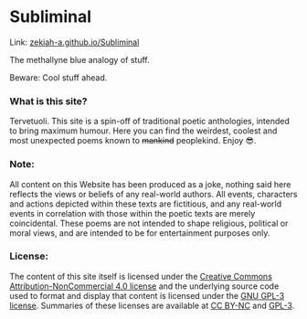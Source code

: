 # Subliminal
Link: [zekiah-a.github.io/Subliminal](https://zekiah-a.github.io/Subliminal)

The methallyne blue analogy of stuff.

Beware: Cool stuff ahead.

### What is this site?
Tervetuoli. This site is a spin-off of traditional poetic anthologies, intended to bring maximum humour.
Here you can find the weirdest, coolest and most unexpected poems known to ~~mankind~~ peoplekind.
Enjoy 😎.


### Note:

All content on this Website has been produced as a joke, nothing said here reflects the views or beliefs of any real-world authors.
All events, characters and actions depicted within these texts are fictitious, and any real-world events in correlation with those within the poetic texts are merely coincidental.
These poems are not intended to shape religious, political or moral views, and are intended to be for entertainment purposes only. 

### License:
The content of this site itself is licensed under the [Creative Commons Attribution-NonCommercial 4.0 license](https://creativecommons.org/licenses/by-nc/4.0/legalcode) and the underlying source code used to format and display that content is licensed under the [GNU GPL-3 license](https://www.gnu.org/licenses/gpl-3.0.en.html).
Summaries of these licenses are available at [CC BY-NC](https://creativecommons.org/licenses/by-nc/4.0/) and [GPL-3](https://tldrlegal.com/license/gnu-general-public-license-v3-(gpl-3)).